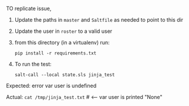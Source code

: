 TO replicate issue, 

 1. Update the paths in `master` and `Saltfile` as needed to point to this dir

 2. Update the user in `roster` to a valid user

 3. from this directory (in a virtualenv) run:

        pip install -r requirements.txt

 4. To run the test:

        salt-call --local state.sls jinja_test

Expected: error var user is undefined

Actual: `cat /tmp/jinja_test.txt` # <-- var user is printed "None"
